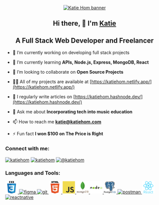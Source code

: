 <p align="center">
  <a href="https://katiehom.netlify.app/" target="_blank" rel="noreferrer"><img src="https://user-images.githubusercontent.com/52755177/167436226-789e3401-1a74-4e71-b6fe-a319fd30c02f.png" alt="Katie Hom banner"></a>
</p>

<h2 align="center">
  Hi there, 👋 I'm <a href="https://katiehom.netlify.app/" target="_blank" rel="noreferrer">Katie</a>
</h2>

<h2 align="center">
  A Full Stack Web Developer and Freelancer
</h2>

<!-- <h1 align="center">Hi 👋, I'm Katie Hom</h1>
<h3 align="center">An Innovative and Driven Full Stack Web Developer</h3> -->

- 🔭 I’m currently working on developing full stack projects

- 🌱 I’m currently learning **APIs, Node.js, Express, MongoDB, React**

- 👯 I’m looking to collaborate on **Open Source Projects**

- 👨‍💻 All of my projects are available at [https://katiehom.netlify.app/](https://katiehom.netlify.app/)

- 📝 I regularly write articles on [https://katiehom.hashnode.dev/](https://katiehom.hashnode.dev/)

- 💬 Ask me about **Incorporating tech into music education**

- 📫 How to reach me **katie@katiehom.com**

- ⚡ Fun fact **I won $100 on The Price is Right**

<h3 align="left">Connect with me:</h3>
<p align="left">
<a href="https://twitter.com/katiehom" target="blank"><img align="center" src="https://raw.githubusercontent.com/rahuldkjain/github-profile-readme-generator/master/src/images/icons/Social/twitter.svg" alt="katiehom" height="30" width="40" /></a>
<a href="https://linkedin.com/in/katiehom" target="blank"><img align="center" src="https://raw.githubusercontent.com/rahuldkjain/github-profile-readme-generator/master/src/images/icons/Social/linked-in-alt.svg" alt="katiehom" height="30" width="40" /></a>
<a href="https://hashnode.com/@katiehom" target="blank"><img align="center" src="https://raw.githubusercontent.com/rahuldkjain/github-profile-readme-generator/master/src/images/icons/Social/hashnode.svg" alt="@katiehom" height="30" width="40" /></a>
</p>

<h3 align="left">Languages and Tools:</h3>
<p align="left"> <a href="https://www.w3schools.com/css/" target="_blank" rel="noreferrer"> <img src="https://raw.githubusercontent.com/devicons/devicon/master/icons/css3/css3-original-wordmark.svg" alt="css3" width="40" height="40"/> </a> <a href="https://www.figma.com/" target="_blank" rel="noreferrer"> <img src="https://www.vectorlogo.zone/logos/figma/figma-icon.svg" alt="figma" width="40" height="40"/> </a> <a href="https://git-scm.com/" target="_blank" rel="noreferrer"> <img src="https://www.vectorlogo.zone/logos/git-scm/git-scm-icon.svg" alt="git" width="40" height="40"/> </a> <a href="https://www.w3.org/html/" target="_blank" rel="noreferrer"> <img src="https://raw.githubusercontent.com/devicons/devicon/master/icons/html5/html5-original-wordmark.svg" alt="html5" width="40" height="40"/> </a> <a href="https://developer.mozilla.org/en-US/docs/Web/JavaScript" target="_blank" rel="noreferrer"> <img src="https://raw.githubusercontent.com/devicons/devicon/master/icons/javascript/javascript-original.svg" alt="javascript" width="40" height="40"/> </a> <a href="https://www.mongodb.com/" target="_blank" rel="noreferrer"> <img src="https://raw.githubusercontent.com/devicons/devicon/master/icons/mongodb/mongodb-original-wordmark.svg" alt="mongodb" width="40" height="40"/> </a> <a href="https://nodejs.org" target="_blank" rel="noreferrer"> <img src="https://raw.githubusercontent.com/devicons/devicon/master/icons/nodejs/nodejs-original-wordmark.svg" alt="nodejs" width="40" height="40"/> </a> <a href="https://www.postgresql.org" target="_blank" rel="noreferrer"> <img src="https://raw.githubusercontent.com/devicons/devicon/master/icons/postgresql/postgresql-original-wordmark.svg" alt="postgresql" width="40" height="40"/> </a> <a href="https://postman.com" target="_blank" rel="noreferrer"> <img src="https://www.vectorlogo.zone/logos/getpostman/getpostman-icon.svg" alt="postman" width="40" height="40"/> </a> <a href="https://reactjs.org/" target="_blank" rel="noreferrer"> <img src="https://raw.githubusercontent.com/devicons/devicon/master/icons/react/react-original-wordmark.svg" alt="react" width="40" height="40"/> </a> <a href="https://reactnative.dev/" target="_blank" rel="noreferrer"> <img src="https://reactnative.dev/img/header_logo.svg" alt="reactnative" width="40" height="40"/> </a> </p>
